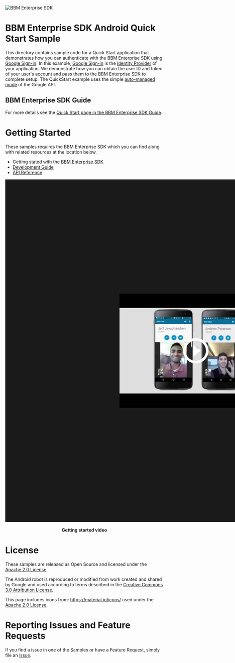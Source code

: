 ![BBM Enterprise SDK](https://developer.blackberry.com/files/bbm-enterprise/documents/guide/resources/images/bnr-bbm-enterprise-sdk-title.png)

# BBM Enterprise SDK Android Quick Start Sample

This directory contains sample code for a Quick Start application that 
demonstrates how you can authenticate with the BBM Enterprise SDK using 
[Google Sign-in](https://developers.google.com/identity/sign-in/android/). 
In this example, [Google Sign-in](https://developers.google.com/identity/) 
is the [Identity Provider](https://developer.blackberry.com/files/bbm-enterprise/documents/guide/html/identityManagement.html) 
of your application. We demonstrate how you can obtain the user ID and token of your user's account 
and pass them to the BBM Enterprise SDK to complete setup. 
The QuickStart example uses the simple [auto-managed mode](https://developers.google.com/android/reference/com/google/android/gms/common/api/GoogleApiClient.OnConnectionFailedListener) of the Google API.

## BBM Enterprise SDK Guide 
For more details see the 
[Quick Start page in the BBM Enterprise SDK Guide](https://developer.blackberry.com/files/bbm-enterprise/documents/guide/html/examples/android/QuickStart/README.html).

# Getting Started

These samples requires the BBM Enterprise SDK which you can find along with related resources at the location below.
    
* Getting stated with the [BBM Enterprise SDK](https://developers.blackberry.com/us/en/products/blackberry-bbm-enterprise-sdk.html)
* [Development Guide](https://developer.blackberry.com/files/bbm-enterprise/documents/guide/html/index.html)
* [API Reference](https://developer.blackberry.com/files/bbm-enterprise/documents/guide/reference/android/index.html)

<p align="center">
    <a href="http://www.youtube.com/watch?feature=player_embedded&v=ByKqCtcLMZ0"
      target="_blank"><img src="../images/bbme-sdk-android-getting-started.jpg" 
      alt="YouTube Getting Started Video" width="486" height="" border="364"/></a>
</p>
<p align="center">
 <b>Getting started video</b>
</p>

# License

These samples are released as Open Source and licensed under the [Apache 2.0 License](http://www.apache.org/licenses/LICENSE-2.0.html).  

The Android robot is reproduced or modified from work created and shared by Google and used according to terms described in the [Creative Commons 3.0 Attribution License](https://creativecommons.org/licenses/by/3.0/).

This page includes icons from: https://material.io/icons/ used under the [Apache 2.0 License](http://www.apache.org/licenses/LICENSE-2.0.html).

# Reporting Issues and Feature Requests

If you find a issue in one of the Samples or have a Feature Request, simply file an [issue](https://github.com/blackberry/bbme-sdk-android-samples/issues).


